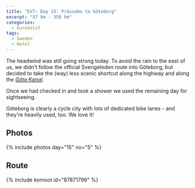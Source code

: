 ```yaml
---
title: "EV7: Day 15: Prässebo to Göteborg"
excerpt: "57 km - 350 hm"
categories:
  - EuroVelo7
tags:
  - Sweden
  - Hotel
---
```

The headwind was still going strong today. To avoid the rain to the east of us, we didn't follow the official Sverigeleden route into Göteborg, but decided to take the (way) less scenic shortcut along the highway and along the _[Göta Kanal](https://www.gotakanal.se/en/)_.

Once we had checked in and took a shower we used the remaining day for sightseeing.

Göteborg is clearly a cycle city with lots of dedicated bike lanes - and they're heavily used, too. We love it!
## Photos

{% include photos day="15" no="5" %}

## Route

{% include komoot id="87871799" %}
